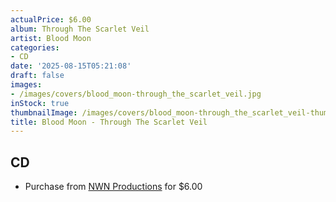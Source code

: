 ```yaml
---
actualPrice: $6.00
album: Through The Scarlet Veil
artist: Blood Moon
categories:
- CD
date: '2025-08-15T05:21:08'
draft: false
images:
- /images/covers/blood_moon-through_the_scarlet_veil.jpg
inStock: true
thumbnailImage: /images/covers/blood_moon-through_the_scarlet_veil-thumb.jpg
title: Blood Moon - Through The Scarlet Veil
---
```


## CD
* Purchase from [NWN Productions](http://shop.nwnprod.com/index.php?route=product/product&path=93&product_id=39888&sort=pd.name&order=ASC) for $6.00
